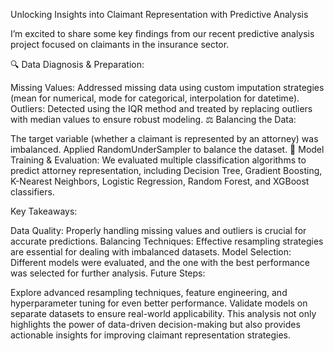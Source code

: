 
Unlocking Insights into Claimant Representation with Predictive Analysis

I’m excited to share some key findings from our recent predictive analysis project focused on claimants in the insurance sector. 

🔍 Data Diagnosis & Preparation:

Missing Values: Addressed missing data using custom imputation strategies (mean for numerical, mode for categorical, interpolation for datetime).
Outliers: Detected using the IQR method and treated by replacing outliers with median values to ensure robust modeling.
⚖️ Balancing the Data:

The target variable (whether a claimant is represented by an attorney) was imbalanced. Applied RandomUnderSampler to balance the dataset.
🤖 Model Training & Evaluation:
We evaluated multiple classification algorithms to predict attorney representation, including Decision Tree, Gradient Boosting, K-Nearest Neighbors, Logistic Regression, Random Forest, and XGBoost classifiers.

Key Takeaways:

Data Quality: Properly handling missing values and outliers is crucial for accurate predictions.
Balancing Techniques: Effective resampling strategies are essential for dealing with imbalanced datasets.
Model Selection: Different models were evaluated, and the one with the best performance was selected for further analysis.
Future Steps:

Explore advanced resampling techniques, feature engineering, and hyperparameter tuning for even better performance.
Validate models on separate datasets to ensure real-world applicability.
This analysis not only highlights the power of data-driven decision-making but also provides actionable insights for improving claimant representation strategies.
